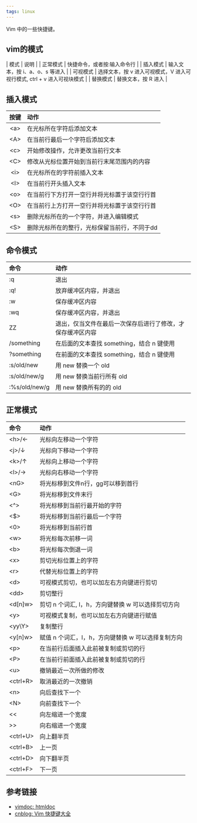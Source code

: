 ```yaml
---
tags: linux
---
```

Vim 中的一些快捷键。

## vim的模式

| 模式 | 说明 |
| 正常模式 | 快捷命令，或者按:输入命令行 |
| 插入模式 | 输入文本，按 i、a、o、s 等进入 |
| 可视模式 | 选择文本，按 v 进入可视模式，V 进入可视行模式, ctrl + v 进入可视块模式 |
| 替换模式 | 替换文本，按 R 进入 |

## 插入模式

| 按键 | 动作 |
| :--: | :--- |
| \<a> | 在光标所在字符后添加文本 |
| \<A> | 在当前行最后一个字符后添加文本 |
| \<c> | 开始修改操作，允许更改当前行文本 |
| \<C> | 修改从光标位置开始到当前行末尾范围内的内容 |
| \<i> | 在光标所在的字符前插入文本 |
| \<I> | 在当前行开头插入文本 |
| \<o> | 在当前行下方打开一空行并将光标置于该空行行首 |
| \<O> | 在当前行上方打开一空行并将光标置于该空行行首 |
| \<s> | 删除光标所在的一个字符，并进入编辑模式 |
| \<S> | 删除光标所在的整行，光标保留当前行，不同于dd |

## 命令模式

| 命令 | 动作 |
| :--- | :--- |
| :q   | 退出 |
| :q!  | 放弃缓冲区内容，并退出 |
| :w   | 保存缓冲区内容 |
| :wq  | 保存缓冲区内容，并退出 |
| ZZ   | 退出，仅当文件在最后一次保存后进行了修改，才保存缓冲区内容 |
| /something | 在后面的文本查找 something，结合 n 键使用 |
| ?something | 在前面的文本查找 something，结合 n 键使用 |
| :s/old/new | 用 new 替换一个 old |
| :s/old/new/g | 用 new 替换当前行所有 old |
| :%s/old/new/g | 用 new 替换所有的的 old |

## 正常模式

| 命令 | 动作 |
| :--- | :--- |
| \<h>/← | 光标向左移动一个字符 |
| \<j>/↓ | 光标向下移动一个字符 |
| \<k>/↑ | 光标向上移动一个字符 |
| \<l>/→ | 光标向右移动一个字符 |
| \<nG> | 将光标移到文件n行，gg可以移到首行 |
| \<G>  | 将光标移到文件末行 |
| \<^>  | 将光标移到当前行最开始的字符 |
| \<$>  | 将光标移到当前行最后一个字符 |
| \<0>  | 将光标移到当前行首 |
| \<w>  | 将光标每次前移一词 |
| \<b>  | 将光标每次倒退一词 |
| \<x>  | 剪切光标位置上的字符 |
| \<r>  | 代替光标位置上的字符 |
| \<d>  | 可视模式剪切，也可以加左右方向键进行剪切 |
| \<dd> | 剪切整行 |
| \<d[n]w> | 剪切 n 个词汇, l，h，方向键替换 w 可以选择剪切方向 |
| \<y>  | 可视模式复制，也可以加左右方向键进行赋值 |
| \<yy\Y> | 复制整行 |
| \<y[n]w> | 赋值 n 个词汇，l，h，方向键替换 w 可以选择复制方向 |
| \<p>  | 在当前行后面插入此前被复制或剪切的行 |
| \<P>  | 在当前行前面插入此前被复制或剪切的行 |
| \<u>  | 撤销最近一次所做的修改 |
| \<ctrl+R> | 取消最近的一次撤销 |
| \<n>  | 向后查找下一个 |
| \<N>  | 向前查找下一个 |
| \<\< | 向左缩进一个宽度 |
| \>\> | 向右缩进一个宽度 |
| \<ctrl+U> | 向上翻半页 |
| \<ctrl+B> | 上一页 |
| \<ctrl+D> | 向下翻半页 |
| \<ctrl+F> | 下一页 |

## 参考链接
- [vimdoc: htmldoc](http://vimdoc.sourceforge.net/htmldoc/usr_toc.html)
- [cnblog: Vim 快捷键大全](https://www.cnblogs.com/codehome/p/10214801.html)